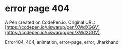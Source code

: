 # error page 404

A Pen created on CodePen.io. Original URL: [https://codepen.io/uiswarup/pen/XWdXGGV](https://codepen.io/uiswarup/pen/XWdXGGV).

Error404, 404, animation, error-page, error, Jharkhand